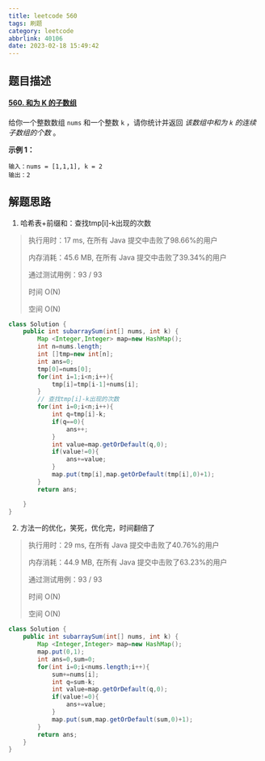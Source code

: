 ```yaml
---
title: leetcode 560
tags: 刷题
category: leetcode
abbrlink: 40106
date: 2023-02-18 15:49:42
---
```


## 题目描述

#### [560. 和为 K 的子数组](https://leetcode.cn/problems/subarray-sum-equals-k/)



给你一个整数数组 `nums` 和一个整数 `k` ，请你统计并返回 *该数组中和为 `k` 的连续子数组的个数* 。

 

**示例 1：**

```
输入：nums = [1,1,1], k = 2
输出：2
```



## 解题思路

1. 哈希表+前缀和：查找tmp[i]-k出现的次数

> 执行用时：17 ms, 在所有 Java 提交中击败了98.66%的用户
>
> 内存消耗：45.6 MB, 在所有 Java 提交中击败了39.34%的用户
>
> 通过测试用例：93 / 93
>
> 时间 O(N)
>
> 空间 O(N)

```java
class Solution {
    public int subarraySum(int[] nums, int k) {
        Map <Integer,Integer> map=new HashMap();
        int n=nums.length;
        int []tmp=new int[n];
        int ans=0;
        tmp[0]=nums[0];
        for(int i=1;i<n;i++){
            tmp[i]=tmp[i-1]+nums[i];
        }
        // 查找tmp[i]-k出现的次数
        for(int i=0;i<n;i++){
            int q=tmp[i]-k;
            if(q==0){
                ans++;
            }
            int value=map.getOrDefault(q,0);
            if(value!=0){
                ans+=value;
            }
            map.put(tmp[i],map.getOrDefault(tmp[i],0)+1);
        }
        return ans;

    }
}
```

2. 方法一的优化，笑死，优化完，时间翻倍了

> 执行用时：29 ms, 在所有 Java 提交中击败了40.76%的用户
>
> 内存消耗：44.9 MB, 在所有 Java 提交中击败了63.23%的用户
>
> 通过测试用例：93 / 93
>
> 时间 O(N)
>
> 空间 O(N)

```java
class Solution {
    public int subarraySum(int[] nums, int k) {
        Map <Integer,Integer> map=new HashMap();
        map.put(0,1);
        int ans=0,sum=0;
        for(int i=0;i<nums.length;i++){
            sum+=nums[i];
            int q=sum-k;
            int value=map.getOrDefault(q,0);
            if(value!=0){
                ans+=value;
            }
            map.put(sum,map.getOrDefault(sum,0)+1);
        }
        return ans;
    }
}
```

